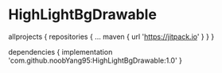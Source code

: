 # HighLightBgDrawable

allprojects {
		repositories {
			...
			maven { url 'https://jitpack.io' }
		}
	}
  
  dependencies {
	        implementation 'com.github.noobYang95:HighLightBgDrawable:1.0'
	}

